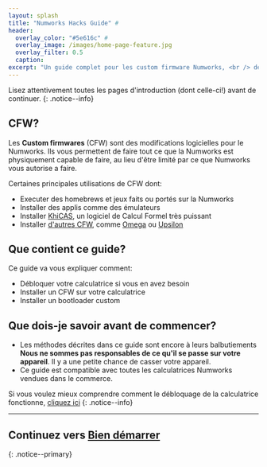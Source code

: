 ```yaml
---
layout: splash
title: "Numworks Hacks Guide" #
header:
  overlay_color: "#5e616c" #
  overlay_image: /images/home-page-feature.jpg
  overlay_filter: 0.5
  caption:
excerpt: "Un guide complet pour les custom firmware Numworks, <br /> de stock à CFW.<br />"
---
```


Lisez attentivement toutes les pages d'introduction (dont celle-ci!) avant de continuer.
{: .notice--info}

## CFW?

Les **Custom firmwares** (CFW) sont des modifications logicielles pour le Numworks. Ils vous permettent de faire tout ce que la Numworks est physiquement capable de faire, au lieu d'être limité par ce que Numworks vous autorise a faire.

Certaines principales utilisations de CFW dont:

* Executer des homebrews et jeux faits ou portés sur la Numworks
* Installer des applis comme des émulateurs
* Installer [KhiCAS](https://www-fourier.univ-grenoble-alpes.fr/~parisse/numworks/khicasnw.html), un logiciel de Calcul Formel très puissant
* Installer [d'autres CFW](choose-a-cfw), comme [Omega](omega) ou [Upsilon](upsilon)

## Que contient ce guide?

Ce guide va vous expliquer comment:
  + Débloquer votre calculatrice si vous en avez besoin
  + Installer un CFW sur votre calculatrice
  + Installer un bootloader custom

## Que dois-je savoir avant de commencer?

* Les méthodes décrites dans ce guide sont encore à leurs balbutiements **Nous ne sommes pas responsables de ce qu'il se passe sur votre appareil**. Il y a une petite chance de casser votre appareil.
* Ce guide est compatible avec toutes les calculatrices Numworks vendues dans le commerce.

Si vous voulez mieux comprendre comment le débloquage de la calculatrice fonctionne, [cliquez ici](how-does-it-work)
{: .notice--info}

___

## Continuez vers [Bien démarrer](get-started)
{: .notice--primary}
